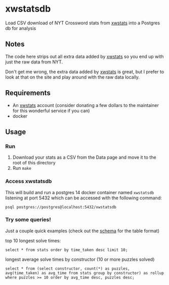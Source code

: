# xwstatsdb

Load CSV download of NYT Crossword stats from [xwstats][xwstats] into a Postgres db for analysis

## Notes

The code here strips out all extra data added by [xwstats][xwstats] so you end up with just the raw data from NYT.

Don't get me wrong, the extra data added by [xwstats][xwstats] is great, but I prefer to look at that on the site and play around with the raw data locally.

## Requirements

- An [xwstats][xwstats] account (consider donating a few dollars to the maintainer for this wonderful service if you can)
- docker

## Usage

### Run

1. Download your stats as a CSV from the Data page and move it to the root of this directory
1. Run `make`

### Access xwstatsdb

This will build and run a postgres 14 docker container named `xwstatsdb` listening at port 5432 which can be accessed with the following command:

`psql postgres://postgres@localhost:5432/xwstatsdb`

### Try some queries!

Just a couple quick examples (check out the [schema][schema] for the table format)

top 10 longest solve times:

`select * from stats order by time_taken desc limit 10;`

longest average solve times by constructor (10 or more puzzles solved)

`select * from (select constructor, count(*) as puzzles, avg(time_taken) as avg_time from stats group by constructor) as rollup where puzzles >= 10 order by avg_time desc, puzzles desc;`

[xwstats]: https://xwstats.com
[schema]: ./schema.sql
